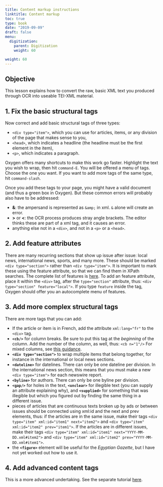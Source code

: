 ```yaml
---
title: Content markup instructions
linktitle: Content markup
toc: true
type: book
date: "2019-09-09"
draft: false
menu:
  digitization:
    parent: Digitization
    weight: 60

weight: 60
---
```


## Objective
This lesson explains how to convert the raw, basic XML text you produced through OCR into useable TEI-XML material.

## 1. Fix the basic structural tags
 Now correct and add basic structural tags of three types:

-  `<div type="item">`, which you can use for articles, items, or any division of the page that makes sense to you,
- `<head>`, which indicates a headline (the headline must be the first element in the item),
- `<p>`, which indicates a paragraph.

Oxygen offers many shortcuts to make this work go faster. Highlight the text you wish to wrap, then hit `command-E`. You will be offered a menu of tags. Choose the one you want. If you want to add more tags of the same type, hit `command-slash`.

Once you add these tags to your page, you might have a valid document (and thus a green box in Oxygen). But these common errors will probably also have to be addressed:

- **&**: the ampersand is represented as `&amp;` in xml. `&` alone will create an error.
- **>** or **<**: the OCR process produces stray angle brackets. The editor thinks these are part of a xml tag, and it causes an error.
- anything else not in a `<div>`, and not in a `<p>` or a `<head>`.

## 2. Add feature attributes
There are many recurring sections that show up issue after issue: local news, international news, sports, and many more. These should be marked `<div type="section">` rather than `<div type="item">`. It is important to mark these using the feature attribute, so that we can find them in XPath searches. The complete list of features is [here](/issues/features/). To add an feature attribute, place it within the `<div>` tag, after the `type="section"` attribute, thus: `<div type="section" feature="local">`. If you type `feature` inside the tag, Oxygen should offer you an autocomplete menu of features.

## 3. Add more complex structural tags
There are more tags that you can add:

- If the article or item is in French, add the attribute `xml:lang="fr"` to the `<div>` tag.
- **`<cb/>`** for column breaks. Be sure to put this tag at the *beginning* of the column. Add the number of the column, as well, thus: `<cb n="1"/>` For mixed columns, see [this guidance](http://dcs.library.virginia.edu/digital-stewardship-services/tei-encoding-guidelines/#cb).
- **`<div type="section">`** to wrap multiple items that belong together, for instance in the international or local news sections.
- **`<dateline>`** for datelines. There can only be one dateline per division. In the international news section, this means that you must make a new `<div type="item">` for each newswire report.
- **`<byline>`** for authors. There can only be one byline per division.
- **`<gap/>`** for holes in the text, **`<unclear>`** for illegible text (you can supply an attribute explaining why), and **`<supplied>`** for something that was illegible but which you figured out by finding the same thing in a different issue.
- pieces of articles that are continuous texts broken up by ads or between issues should be connected using xml:id and the next and prev elements, thus: if the articles are in the same issue, make their tags `<div type="item" xml:id="item1" next="item2">` and `<div type="item" xml:id="item2" prev="item1">`. If the articles are in different issues, make their tags `<div type="item" xml:id="item1" next="YYYY-MM-DD.xml#item2">` and `<div type="item" xml:id="item2" prev="YYYY-MM-DD.xml#item1">`.
- the **`<figure>`** element will be useful for the *Egyptian Gazette*, but I have not yet worked out how to use it.

## 4. Add advanced content tags
This is a more advanced undertaking. See the separate tutorial [here](/how-to/digitization/tagging-people-and-places-instructions/).